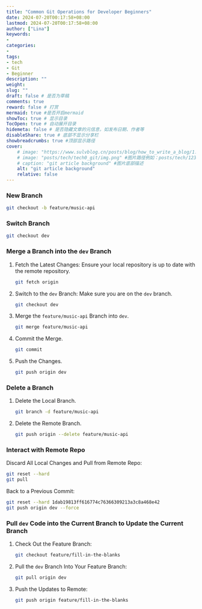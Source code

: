 ```yaml
---
title: "Common Git Operations for Developer Beginners"
date: 2024-07-20T00:17:58+08:00
lastmod: 2024-07-20T00:17:58+08:00
author: ["Lina"]
keywords: 
- 
categories: 
- 
tags: 
- tech
- Git
- Beginner
description: ""
weight:
slug: ""
draft: false # 是否为草稿
comments: true
reward: false # 打赏
mermaid: true #是否开启mermaid
showToc: true # 显示目录
TocOpen: true # 自动展开目录
hidemeta: false # 是否隐藏文章的元信息，如发布日期、作者等
disableShare: true # 底部不显示分享栏
showbreadcrumbs: true #顶部显示路径
cover:
    # image: "https://www.sulvblog.cn/posts/blog/how_to_write_a_blog/1.png" #图片路径例如：posts/tech/123/123.png
    # image: "posts/tech/tech0_git/img.png" #图片路径例如：posts/tech/123/123.png
    # caption: "git article background" #图片底部描述
    alt: "git article background"
    relative: false
---
```



### New Branch
```bash
git checkout -b feature/music-api
```

### Switch Branch

```bash
git checkout dev
```

### Merge a Branch into the `dev` Branch

1. Fetch the Latest Changes: Ensure your local repository is up to date with the remote repository.
   ```bash
   git fetch origin
   ```
2. Switch to the `dev` Branch: Make sure you are on the `dev` branch.
   ```bash
   git checkout dev
   ```
3. Merge the `feature/music-api` Branch into `dev`.
   ```bash
   git merge feature/music-api
   ```
4. Commit the Merge.
   ```bash
   git commit
   ```
5. Push the Changes.
   ```bash
   git push origin dev
   ```

### Delete a Branch

1. Delete the Local Branch.
   ```bash
   git branch -d feature/music-api
   ```
2. Delete the Remote Branch.
   ```bash
   git push origin --delete feature/music-api
   ```

### Interact with Remote Repo

Discard All Local Changes and Pull from Remote Repo:
```bash
git reset --hard
git pull
```

Back to a Previous Commit:
```bash
git reset --hard 1dab19813ff616774c76366309213a3c8a468e42
git push origin dev --force
```

### Pull `dev` Code into the Current Branch to Update the Current Branch

1. Check Out the Feature Branch:
   ```bash
   git checkout feature/fill-in-the-blanks
   ```
2. Pull the `dev` Branch Into Your Feature Branch:
   ```bash
   git pull origin dev
   ```
3. Push the Updates to Remote:
   ```bash
   git push origin feature/fill-in-the-blanks
   ```
